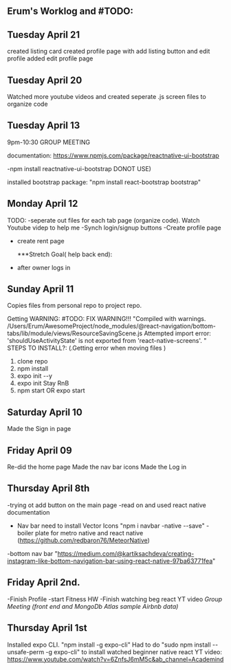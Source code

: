 ## Erum's Worklog and #TODO:

## Tuesday April 21

created listing card
created profile page with add listing button and edit profile
added edit profile page

## Tuesday April 20

Watched more youtube videos and created seperate .js screen files to organize code

## Tuesday April 13

9pm-10:30 GROUP MEETING

documentation: https://www.npmjs.com/package/reactnative-ui-bootstrap

-npm install reactnative-ui-bootstrap DONOT USE)

installed bootstrap package: "npm install react-bootstrap bootstrap"

## Monday April 12

TODO:
-seperate out files for each tab page (organize code). Watch Youtube videp to help me
-Synch login/signup buttons
-Create profile page

- create rent page

  \*\*\*Stretch Goal( help back end):

- after owner logs in

## Sunday April 11

Copies files from personal repo to project repo.

Getting WARNING: #TODO: FIX WARNING!!!
"Compiled with warnings.
/Users/Erum/AwesomeProject/node_modules/@react-navigation/bottom-tabs/lib/module/views/ResourceSavingScene.js
Attempted import error: 'shouldUseActivityState' is not exported from 'react-native-screens'.
"
STEPS TO INSTALL?: (.Getting error when moving files )

1. clone repo
2. npm install
3. expo init --y
4. expo init Stay RnB
5. npm start OR expo start

## Saturday April 10

Made the Sign in page

## Friday April 09

Re-did the home page
Made the nav bar icons
Made the Log in

## Thursday April 8th

-trying ot add button on the main page
-read on and used react native documentation

- Nav bar need to install Vector Icons "npm i navbar -native --save"
  -boiler plate for metro native and react native
  (https://github.com/redbaron76/MeteorNative)

-bottom nav bar
"https://medium.com/@kartiksachdeva/creating-instagram-like-bottom-navigation-bar-using-react-native-97ba63771fea"

## Friday April 2nd.

-Finish Profile
-start Fitness HW
-Finish watching beg react YT video
_Group Meeting (front end and MongoDb Atlas sample Airbnb data)_

## Thursday April 1st

Installed expo CLI. "npm install -g expo-cli"
Had to do "sudo npm install --unsafe-perm -g expo-cli" to install
watched beginner native react YT video:
https://www.youtube.com/watch?v=6ZnfsJ6mM5c&ab_channel=Academind
